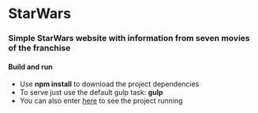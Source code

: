 # StarWars

### Simple StarWars website with information from seven movies of the franchise

#### Build and run
- Use **npm install** to download the project dependencies
- To serve just use the default gulp task: **gulp**
- You can also enter [here](https://jhoow13.github.io/StarWarsAPI) to see the project running
